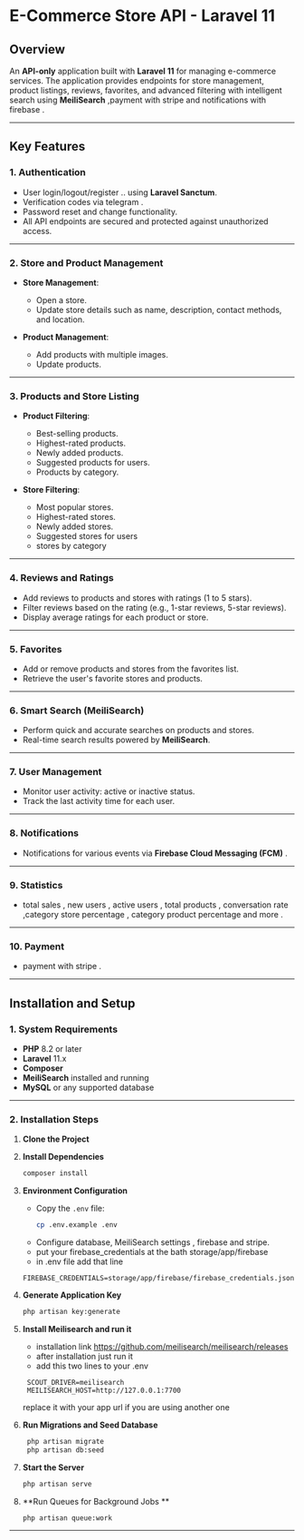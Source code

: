 
# **E-Commerce Store API - Laravel 11**

## **Overview**
An **API-only** application built with **Laravel 11** for managing e-commerce services. The application provides endpoints for store management, product listings, reviews, favorites, and advanced filtering with intelligent search using **MeiliSearch** ,payment with stripe and notifications with firebase .

---

## **Key Features**

### **1. Authentication**
- User login/logout/register .. using **Laravel Sanctum**.
- Verification codes via telegram .
- Password reset and change functionality.
- All API endpoints are secured and protected against unauthorized access.

---

### **2. Store and Product Management**
- **Store Management**:
    - Open a store.
    - Update store details such as name, description, contact methods, and location.

- **Product Management**:
    - Add products with multiple images.
    - Update  products.

---

### **3. Products and Store Listing**
- **Product Filtering**:
    - Best-selling products.
    - Highest-rated products.
    - Newly added products.
    - Suggested products for users.
    - Products by category.

- **Store Filtering**:
    - Most popular stores.
    - Highest-rated stores.
    - Newly added stores.
    - Suggested stores for users
    - stores by category

---

### **4. Reviews and Ratings**
- Add reviews to products and stores with ratings (1 to 5 stars).
- Filter reviews based on the rating (e.g., 1-star reviews, 5-star reviews).
- Display average ratings for each product or store.

---

### **5. Favorites**
- Add or remove products and stores from the favorites list.
- Retrieve the user's favorite stores and products.

---

### **6. Smart Search (MeiliSearch)**
- Perform quick and accurate searches on products and stores.
- Real-time search results powered by **MeiliSearch**.

---

### **7. User Management**
- Monitor user activity: active or inactive status.
- Track the last activity time for each user.

---

### **8. Notifications**
- Notifications for various events  via **Firebase Cloud Messaging (FCM)** .

---
### **9. Statistics**
-  total sales , new users , active users , total products , conversation rate ,category store percentage , category product percentage and more .

---

### **10. Payment**
-  payment with stripe .

---
## **Installation and Setup**

### **1. System Requirements**
- **PHP** 8.2 or later
- **Laravel** 11.x
- **Composer**
- **MeiliSearch** installed and running
- **MySQL** or any supported database

---

### **2. Installation Steps**

1. **Clone the Project**


2. **Install Dependencies**
   ```bash
   composer install
   ```

3. **Environment Configuration**
    - Copy the `.env` file:
      ```bash
      cp .env.example .env
      ```
    - Configure database, MeiliSearch settings , firebase  and stripe.
   - put your firebase_credentials at the bath storage/app/firebase
   - in .env file add that line 
   ```
   FIREBASE_CREDENTIALS=storage/app/firebase/firebase_credentials.json
   ```
4. **Generate Application Key**
   ```bash
   php artisan key:generate
   ```
5. **Install Meilisearch and run it**
    - installation link https://github.com/meilisearch/meilisearch/releases
   - after installation just run it 
   -  add this two lines to your .env
   ```
    SCOUT_DRIVER=meilisearch
    MEILISEARCH_HOST=http://127.0.0.1:7700
     ```
   replace it with your app url if you are using another one 
6. **Run Migrations and Seed Database**
   ```bash
    php artisan migrate
    php artisan db:seed
   ```

7. **Start the Server**
   ```bash
   php artisan serve
   ```

8. **Run Queues for Background Jobs **
   ```bash
   php artisan queue:work
   ```

---
